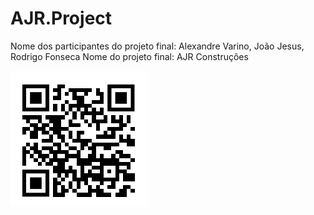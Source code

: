 # AJR.Project
Nome dos participantes do projeto final: Alexandre Varino, João Jesus, Rodrigo Fonseca
Nome do projeto final: AJR Construções

![QR Site](/imagens/qr%20code.png)